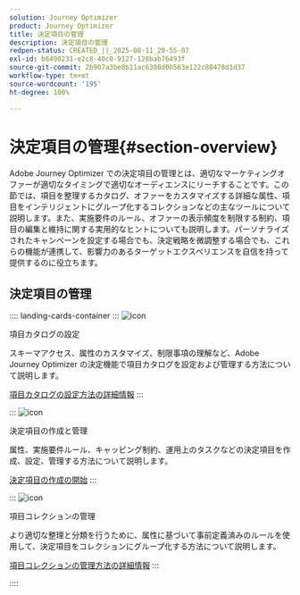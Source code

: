 ```yaml
---
solution: Journey Optimizer
product: Journey Optimizer
title: 決定項目の管理
description: 決定項目の管理
redpen-status: CREATED_||_2025-08-11_20-55-07
exl-id: b6490231-e2c8-40c0-9127-128bab76493f
source-git-commit: 2b907a3be8b11ac6308d0b563e122c88478d1d37
workflow-type: tm+mt
source-wordcount: '195'
ht-degree: 100%

---
```


# 決定項目の管理{#section-overview}

Adobe Journey Optimizer での決定項目の管理とは、適切なマーケティングオファーが適切なタイミングで適切なオーディエンスにリーチすることです。この節では、項目を整理するカタログ、オファーをカスタマイズする詳細な属性、項目をインテリジェントにグループ化するコレクションなどの主なツールについて説明します。また、実施要件のルール、オファーの表示頻度を制限する制約、項目の編集と維持に関する実用的なヒントについても説明します。パーソナライズされたキャンペーンを設定する場合でも、決定戦略を微調整する場合でも、これらの機能が連携して、影響力のあるターゲットエクスペリエンスを自信を持って提供するのに役立ちます。

## 決定項目の管理

:::: landing-cards-container
:::
![icon](https://cdn.experienceleague.adobe.com/icons/gear.svg?lang=ja)

項目カタログの設定

スキーマアクセス、属性のカスタマイズ、制限事項の理解など、Adobe Journey Optimizer の決定機能で項目カタログを設定および管理する方法について説明します。

[項目カタログの設定方法の詳細情報](../using/experience-decisioning/catalogs.md)
:::

:::
![icon](https://cdn.experienceleague.adobe.com/icons/list-check.svg?lang=ja)

決定項目の作成と管理

属性、実施要件ルール、キャッピング制約、運用上のタスクなどの決定項目を作成、設定、管理する方法について説明します。

[決定項目の作成の開始](../using/experience-decisioning/items.md)
:::

:::
![icon](https://cdn.experienceleague.adobe.com/icons/puzzle-piece.svg?lang=ja)

項目コレクションの管理

より適切な整理と分類を行うために、属性に基づいて事前定義済みのルールを使用して、決定項目をコレクションにグループ化する方法について説明します。

[項目コレクションの管理方法の詳細情報](../using/experience-decisioning/collections.md)
:::

::::

